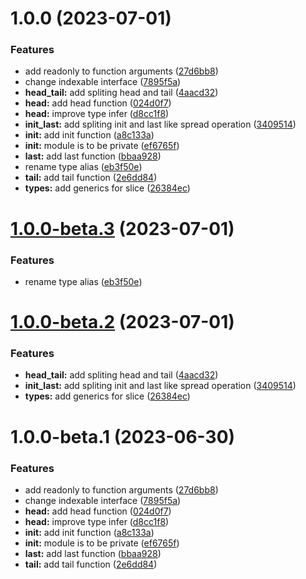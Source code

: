 # 1.0.0 (2023-07-01)


### Features

* add readonly to function arguments ([27d6bb8](https://github.com/TomokiMiyauci/seqtools/commit/27d6bb8d5614938fb995124063ac778175d06b51))
* change indexable interface ([7895f5a](https://github.com/TomokiMiyauci/seqtools/commit/7895f5ac6c92cca2f3c5e8f7339ba05ea484f1ae))
* **head_tail:** add spliting head and tail ([4aacd32](https://github.com/TomokiMiyauci/seqtools/commit/4aacd32af6d58747462aa0331b845d51c0130486))
* **head:** add head function ([024d0f7](https://github.com/TomokiMiyauci/seqtools/commit/024d0f75635f56e9d2ba67911fac96475ed4a080))
* **head:** improve type infer ([d8cc1f8](https://github.com/TomokiMiyauci/seqtools/commit/d8cc1f8d5f020dca30f7dbcfb15b568866f0f1fc))
* **init_last:** add spliting init and last like spread operation ([3409514](https://github.com/TomokiMiyauci/seqtools/commit/34095145a266c2d2ce41ef94a371eeff5eeb2611))
* **init:** add init function ([a8c133a](https://github.com/TomokiMiyauci/seqtools/commit/a8c133a05e2102c2c57c9724d434947295c39d72))
* **init:** module is to be private ([ef6765f](https://github.com/TomokiMiyauci/seqtools/commit/ef6765f07a4ad54e9b0af27573009e4ccbf33111))
* **last:** add last function ([bbaa928](https://github.com/TomokiMiyauci/seqtools/commit/bbaa9283a9f0ee68bb3127e6310a183d4c278fcc))
* rename type alias ([eb3f50e](https://github.com/TomokiMiyauci/seqtools/commit/eb3f50e487290624a9e390355d2a3f47175a8f3a))
* **tail:** add tail function ([2e6dd84](https://github.com/TomokiMiyauci/seqtools/commit/2e6dd84c3154e2b00d04c9e4953c248a33a30386))
* **types:** add generics for slice ([26384ec](https://github.com/TomokiMiyauci/seqtools/commit/26384ec1839aeb8468732092878311a8beaf5836))

# [1.0.0-beta.3](https://github.com/TomokiMiyauci/seqtools/compare/1.0.0-beta.2...1.0.0-beta.3) (2023-07-01)


### Features

* rename type alias ([eb3f50e](https://github.com/TomokiMiyauci/seqtools/commit/eb3f50e487290624a9e390355d2a3f47175a8f3a))

# [1.0.0-beta.2](https://github.com/TomokiMiyauci/seqtools/compare/1.0.0-beta.1...1.0.0-beta.2) (2023-07-01)


### Features

* **head_tail:** add spliting head and tail ([4aacd32](https://github.com/TomokiMiyauci/seqtools/commit/4aacd32af6d58747462aa0331b845d51c0130486))
* **init_last:** add spliting init and last like spread operation ([3409514](https://github.com/TomokiMiyauci/seqtools/commit/34095145a266c2d2ce41ef94a371eeff5eeb2611))
* **types:** add generics for slice ([26384ec](https://github.com/TomokiMiyauci/seqtools/commit/26384ec1839aeb8468732092878311a8beaf5836))

# 1.0.0-beta.1 (2023-06-30)


### Features

* add readonly to function arguments ([27d6bb8](https://github.com/TomokiMiyauci/seqtools/commit/27d6bb8d5614938fb995124063ac778175d06b51))
* change indexable interface ([7895f5a](https://github.com/TomokiMiyauci/seqtools/commit/7895f5ac6c92cca2f3c5e8f7339ba05ea484f1ae))
* **head:** add head function ([024d0f7](https://github.com/TomokiMiyauci/seqtools/commit/024d0f75635f56e9d2ba67911fac96475ed4a080))
* **head:** improve type infer ([d8cc1f8](https://github.com/TomokiMiyauci/seqtools/commit/d8cc1f8d5f020dca30f7dbcfb15b568866f0f1fc))
* **init:** add init function ([a8c133a](https://github.com/TomokiMiyauci/seqtools/commit/a8c133a05e2102c2c57c9724d434947295c39d72))
* **init:** module is to be private ([ef6765f](https://github.com/TomokiMiyauci/seqtools/commit/ef6765f07a4ad54e9b0af27573009e4ccbf33111))
* **last:** add last function ([bbaa928](https://github.com/TomokiMiyauci/seqtools/commit/bbaa9283a9f0ee68bb3127e6310a183d4c278fcc))
* **tail:** add tail function ([2e6dd84](https://github.com/TomokiMiyauci/seqtools/commit/2e6dd84c3154e2b00d04c9e4953c248a33a30386))
